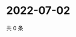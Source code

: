 # 2022-07-02

共 0 条

<!-- BEGIN WEIBO -->
<!-- 最后更新时间 Sat Jul 02 2022 19:00:34 GMT+0800 (China Standard Time) -->

<!-- END WEIBO -->
